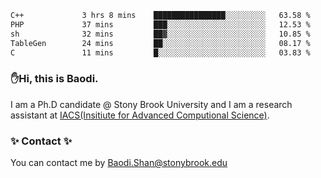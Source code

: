 <!--START_SECTION:waka-->

```txt
C++             3 hrs 8 mins    ████████████████░░░░░░░░░   63.58 %
PHP             37 mins         ███░░░░░░░░░░░░░░░░░░░░░░   12.53 %
sh              32 mins         ██▓░░░░░░░░░░░░░░░░░░░░░░   10.85 %
TableGen        24 mins         ██░░░░░░░░░░░░░░░░░░░░░░░   08.17 %
C               11 mins         █░░░░░░░░░░░░░░░░░░░░░░░░   03.83 %
```

<!--END_SECTION:waka-->

### ✋Hi, this is Baodi. 

I am a Ph.D candidate @ Stony Brook University and I am a research assistant at [IACS(Insitiute for Advanced Computional Science)](https://iacs.stonybrook.edu/).

### ✨ Contact ✨

You can contact me by [Baodi.Shan@stonybrook.edu](mailto:Baodi.Shan@stonybrook.edu)





<!--
[![Anurag's GitHub stats](https://github-readme-stats.vercel.app/api?username=lwshanbd&theme=jolly&show_icons=true&count_private=true&include_all_commits=true)](https://github.com/anuraghazra/github-readme-stats)
**lwshanbd/lwshanbd** is a ✨ _special_ ✨ repository because its `README.md` (this file) appears on your GitHub profile.

Here are some ideas to get you started:

- 🔭 I’m currently working on ...
- 🌱 I’m currently learning ...
- 👯 I’m looking to collaborate on ...
- 🤔 I’m looking for help with ...
- 💬 Ask me about ...
- 📫 How to reach me: ...
- 😄 Pronouns: ...
- ⚡ Fun fact: ...
-->
